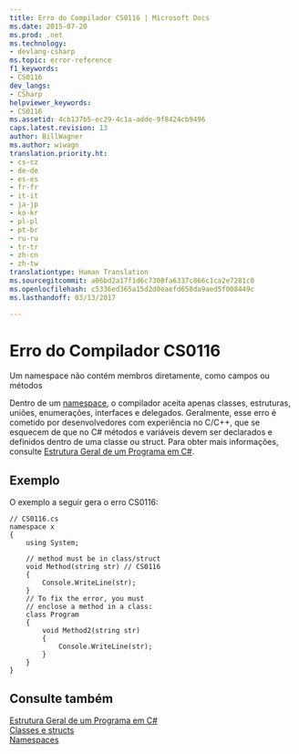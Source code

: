 ```yaml
---
title: Erro do Compilador CS0116 | Microsoft Docs
ms.date: 2015-07-20
ms.prod: .net
ms.technology:
- devlang-csharp
ms.topic: error-reference
f1_keywords:
- CS0116
dev_langs:
- CSharp
helpviewer_keywords:
- CS0116
ms.assetid: 4cb137b5-ec29-4c1a-adde-9f8424cb9496
caps.latest.revision: 13
author: BillWagner
ms.author: wiwagn
translation.priority.ht:
- cs-cz
- de-de
- es-es
- fr-fr
- it-it
- ja-jp
- ko-kr
- pl-pl
- pt-br
- ru-ru
- tr-tr
- zh-cn
- zh-tw
translationtype: Human Translation
ms.sourcegitcommit: a06bd2a17f1d6c7308fa6337c866c1ca2e7281c0
ms.openlocfilehash: c5336ed365a15d2d0eaefd658da9aed5f008449c
ms.lasthandoff: 03/13/2017

---
```

# <a name="compiler-error-cs0116"></a>Erro do Compilador CS0116
Um namespace não contém membros diretamente, como campos ou métodos  
  
 Dentro de um [namespace](../../../csharp/language-reference/keywords/namespace.md), o compilador aceita apenas classes, estruturas, uniões, enumerações, interfaces e delegados. Geralmente, esse erro é cometido por desenvolvedores com experiência no C/C++, que se esquecem de que no C# métodos e variáveis devem ser declarados e definidos dentro de uma classe ou struct. Para obter mais informações, consulte [Estrutura Geral de um Programa em C#](../../../csharp/programming-guide/inside-a-program/general-structure-of-a-csharp-program.md).  
  
## <a name="example"></a>Exemplo  
 O exemplo a seguir gera o erro CS0116:  
  
```  
// CS0116.cs  
namespace x  
{  
    using System;  
  
    // method must be in class/struct  
    void Method(string str) // CS0116  
    {  
        Console.WriteLine(str);  
    }  
    // To fix the error, you must  
    // enclose a method in a class:  
    class Program  
    {  
        void Method2(string str)  
        {  
            Console.WriteLine(str);  
        }  
    }  
}  
```  
  
## <a name="see-also"></a>Consulte também  
 [Estrutura Geral de um Programa em C#](../../../csharp/programming-guide/inside-a-program/general-structure-of-a-csharp-program.md)   
 [Classes e structs](../../../csharp/programming-guide/classes-and-structs/index.md)   
 [Namespaces](../../../csharp/programming-guide/namespaces/index.md)
